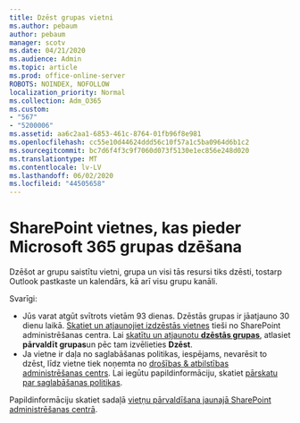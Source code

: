 ```yaml
---
title: Dzēst grupas vietni
ms.author: pebaum
author: pebaum
manager: scotv
ms.date: 04/21/2020
ms.audience: Admin
ms.topic: article
ms.prod: office-online-server
ROBOTS: NOINDEX, NOFOLLOW
localization_priority: Normal
ms.collection: Adm_O365
ms.custom:
- "567"
- "5200006"
ms.assetid: aa6c2aa1-6853-461c-8764-01fb96f8e981
ms.openlocfilehash: cc55e10d44624ddd56c10f57a1c5ba0964d6b1c2
ms.sourcegitcommit: bc7d6f4f3c9f7060d073f5130e1ec856e248d020
ms.translationtype: MT
ms.contentlocale: lv-LV
ms.lasthandoff: 06/02/2020
ms.locfileid: "44505658"
---
```

# <a name="delete-a-sharepoint-site-that-belongs-to-an-microsoft-365-group"></a>SharePoint vietnes, kas pieder Microsoft 365 grupas dzēšana

Dzēšot ar grupu saistītu vietni, grupa un visi tās resursi tiks dzēsti, tostarp Outlook pastkaste un kalendārs, kā arī visu grupu kanāli.
  
Svarīgi:

- Jūs varat atgūt svītrots vietām 93 dienas. Dzēstās grupas ir jāatjauno 30 dienu laikā. [Skatiet un atjaunojiet izdzēstās vietnes](https://admin.microsoft.com/sharepoint?page=recyclebin&modern=true) tieši no SharePoint administrēšanas centra. Lai [skatītu un atjaunotu **dzēstās grupas**](https://outlook.office.com/people/group/deleted), atlasiet **pārvaldīt grupas**un pēc tam izvēlieties **Dzēst**.
- Ja vietne ir daļa no saglabāšanas politikas, iespējams, nevarēsit to dzēst, līdz vietne tiek noņemta no [drošības & atbilstības administrēšanas centrs](https://protection.office.com/?rfr=AdminCenter#/retention). Lai iegūtu papildinformāciju, skatiet [pārskatu par saglabāšanas politikas](https://docs.microsoft.com/microsoft-365/compliance/retention-policies).
  
Papildinformāciju skatiet sadaļā [vietņu pārvaldīšana jaunajā SharePoint administrēšanas centrā](https://docs.microsoft.com/sharepoint/manage-sites-in-new-admin-center).
